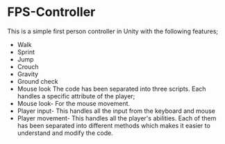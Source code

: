 # FPS-Controller
This is a simple first person controller in Unity with the following features;
* Walk
* Sprint
* Jump
* Crouch
* Gravity 
* Ground check 
* Mouse look
The code has been separated into three scripts. Each handles a specific attribute of the player;
* Mouse look- For the mouse movement.
* Player input- This handles all the input from the keyboard and mouse 
* Player movement- This handles all the player's abilities. Each of them has been separated into different methods which makes it easier to understand and modify the code.

